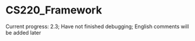 CS220_Framework
===============
Current progress: 2.3; Have not finished debugging; English comments will be added later
